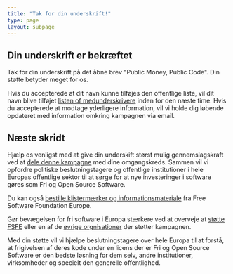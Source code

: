 ```yaml
---
title: "Tak for din underskrift!"
type: page
layout: subpage
---
```


## Din underskrift er bekræftet

Tak for din underskrift på det åbne brev "Public Money, Public Code". Din støtte betyder meget for os.

Hvis du accepterede at dit navn kunne tilføjes den offentlige liste, vil dit navn blive tilføjet [listen of medunderskrivere](../all-signatures) inden for den næste time. Hvis du accepterede at modtage yderligere information, vil vi holde dig løbende opdateret med information omkring kampagnen via email.

## Næste skridt

Hjælp os venligst med at give din underskift størst mulig gennemslagskraft ved at [dele denne kampagne](../../#spread) med dine omgangskreds. Sammen vil vi opfordre politiske beslutningstagere og offentlige institutioner i hele Europas offentlige sektor til at sørge for at nye investeringer i software gøres som Fri og Open Source Software.

Du kan også [bestille klistermærker og informationsmateriale](https://fsfe.org/promo#pmpc) fra Free Software Foundation Europe.

Gør bevægelsen for fri software i Europa stærkere ved at overveje at [støtte FSFE](https://fsfe.org/donate/?pmpc) eller en af de [øvrige orgnisationer](../../#organisations) der støtter kampagnen.

Med din støtte vil vi hjælpe beslutningstagere over hele Europa til at forstå, at frigivelsen af deres kode under en licens der er Fri og Open Source Software er den bedste løsning for dem selv, andre institutioner, virksomheder og specielt den generelle offentlighed.
